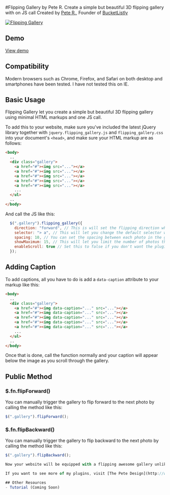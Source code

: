 #Flipping Gallery by Pete R.
Create a simple but beautiful 3D flipping gallery with on JS call
Created by [Pete R.](http://www.thepetedesign.com), Founder of [BucketListly](http://www.bucketlistly.com)

[![Flipping Gallery](http://www.thepetedesign.com/images/flipping_gallery_image.png "Flipping Gallery")](http://www.thepetedesign.com/demos/flipping_gallery_demo.html)

## Demo
[View demo](http://www.thepetedesign.com/demos/flipping_gallery_demo.html)

## Compatibility
Modern browsers such as Chrome, Firefox, and Safari on both desktop and smartphones have been tested. I have not tested this on IE.

## Basic Usage

Flipping Gallery let you create a simple but beautiful 3D flipping gallery using minimal HTML markups and one JS call.

To add this to your website, make sure you've included the latest jQuery library together with `jquery.flipping_gallery.js` and `flipping_gallery.css` into your document's `<head>`, and make sure your HTML markup are as follows:
````html  
<body>
  ..
  <div class="gallery">
    <a href="#"><img src="..."></a>
    <a href="#"><img src="..."></a>
    <a href="#"><img src="..."></a>
    <a href="#"><img src="..."></a>
    <a href="#"><img src="..."></a>
    ...
  </ul>
  ..
</body>
````

And call the JS like this:

````javascript
  $(".gallery").flipping_gallery({
    direction: "forward", // This is will set the flipping direction when the gallery is clicked. Options available are "forward", or "backward". The default value is forward.
    selector: "> a", // This will let you change the default selector which by default, will look for <a> tag and generate the gallery from it. This option accepts normal CSS selectors.
    spacing: 10, // You can set the spacing between each photo in the gallery here. The number represents the pixels between each photos. The default value is 10.
    showMaximum: 15, // This will let you limit the number of photos that will be in the viewport. In case you have a gazillion photos, this is perfect to hide all those photos and limit only a few in the viewport.
    enableScroll: true // Set this to false if you don't want the plugin to override your scrolling behavior. The default value is true.
  });
````

## Adding Caption

To add captions, all you have to do is add a `data-caption` attribute to your markup like this:

````html  
<body>
  ..
  <div class="gallery">
    <a href="#"><img data-caption="..." src="..."></a>
    <a href="#"><img data-caption="..." src="..."></a>
    <a href="#"><img data-caption="..." src="..."></a>
    <a href="#"><img data-caption="..." src="..."></a>
    <a href="#"><img data-caption="..." src="..."></a>
    ...
  </ul>
  ..
</body>
````

Once that is done, call the function normally and your caption will appear below the image as you scroll through the gallery.


## Public Method

### $.fn.flipForward()

You can manually trigger the gallery to flip forward to the next photo by calling the method like this:

````javascript
$(".gallery").flipForward();
````

### $.fn.flipBackward()

You can manually trigger the gallery to flip backward to the next photo by calling the method like this:

````javascript
$(".gallery").flipBackward();

Now your website will be equipped with a flipping awesome gallery unlike others. Stay tuned for more updates.

If you want to see more of my plugins, visit [The Pete Design](http://www.thepetedesign.com/#design), or follow me on [Twitter](http://www.twitter.com/peachananr) and [Github](http://www.github.com/peachananr).

## Other Resources
- Tutorial (Coming Soon)
